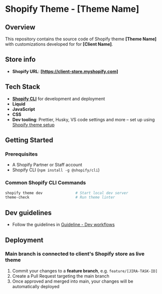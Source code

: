 
#  Shopify Theme - [Theme Name]

## Overview
This repository contains the source code of Shopify theme **[Theme Name]** with customizations developed for for **[Client Name]**. 


## Store info
- **Shopify URL**: **[https://client-store.myshopify.com]**


## Tech Stack
- **[Shopify CLI](https://shopify.dev/docs/api/shopify-cli)** for development and deployment
- **Liquid**
- **JavaScript**
- **CSS**
- **Dev tooling**: Prettier, Husky, VS code settings and more – set up using [Shopify theme setup](https://github.com/digismoothie-agency/shopify-theme-setup)


## Getting Started

### Prerequisites
- A Shopify Partner or Staff account
- Shopify CLI (`npm install -g @shopify/cli`)

### Common Shopify CLI Commands
```bash
shopify theme dev               # Start local dev server
theme-check                     # Run theme linter
```

## Dev guidelines
- Follow the guidelines in [Guideline - Dev workflows](https://github.com/digismoothie-agency/.github-private/tree/main/guidelines/dev-workflows)


## Deployment

### Main branch is connected to client's Shopify store as live theme
1. Commit your changes to a **feature branch**, e.g. `feature/[JIRA-TASK-ID]`
2. Create a Pull Request targeting the main branch
3. Once approved and merged into main, your changes will be automatically deployed